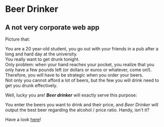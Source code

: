 # Beer Drinker
## A not very corporate web app

Picture that:    

You are a 20 year-old student, you go out with your friends in a pub after a long and hard day at the university.  
You really want to get drunk tonight.  
Only problem: when your hand reaches your pocket, you realize that you only have
a few pounds left (or dollars or euros or whatever, come on!).  
Therefore, you will have to be strategic when you order your beers.  
Not only you cannot afford a lot of beers, but the few you will drink need to get you drunk effectively.    

Well, lucky you are! ***Beer drinker*** will exactly serve this purpose:    

You enter the beers you want to drink and their price, and *Beer Drinker* will output the best beer regarding the alcohol / price ratio. Handy, isn't it?    

Have a look [here](http://qualiastudio.fr/beerdrinker)!


